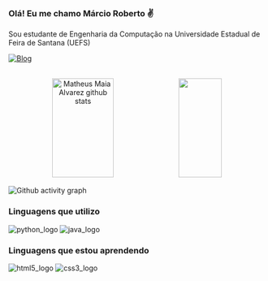 ### Olá! Eu me chamo Márcio Roberto ✌️

Sou estudante de Engenharia da Computação na Universidade Estadual de Feira de Santana (UEFS)<br> 

[![Blog](https://img.shields.io/badge/Instagram-E4405F?style=for-the-badge&logo=instagram&logoColor=white)](https://www.instagram.com/marciodzn/)

<br>

<div align="center">  
  <img width="49%" height="195px" src="https://github-readme-stats.vercel.app/api?username=MarcioDzn&show_icons=true&count_private=true&hide_border=true&title_color=00bfbf&icon_color=00bfbf&text_color=c9d1d9&bg_color=0d1117" alt="Matheus Maia Alvarez github stats" /> 
  <img width="41%" height="195px" src="https://github-readme-stats.vercel.app/api/top-langs/?username=MarcioDzn&layout=compact&hide_border=true&title_color=00bfbf&text_color=00bfbf&bg_color=0d1117" />
</div>

![Github activity graph](https://github-readme-activity-graph.cyclic.app/graph?username=MarcioDzn&theme=gotham)


### Linguagens que utilizo

<div style="display: inline-block"> 
<img alt="python_logo" src="https://img.shields.io/badge/Python-14354C?style=for-the-badge&logo=python&logoColor=white"> 

<img alt="java_logo" src="https://img.shields.io/badge/Java-ED8B00?style=for-the-badge&logo=openjdk&logoColor=white"> 

</div>


### Linguagens que estou aprendendo

<div style="display: inline-block"> 
<img alt="html5_logo" src="https://img.shields.io/badge/HTML-239120?style=for-the-badge&logo=html5&logoColor=white">  

<img alt="css3_logo" src="https://img.shields.io/badge/CSS-239120?&style=for-the-badge&logo=css3&logoColor=white">  
</div>
